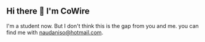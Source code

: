 ## Hi there 👋 I'm CoWire

I'm a student now. But I don't think this is the gap from you and me.
you can find me with [naudaniso@hotmail.com](mailto:naudaniso@hotmail.com).

<!--
**CoWire/CoWire** is a ✨ _special_ ✨ repository because its `README.md` (this file) appears on your GitHub profile.

Here are some ideas to get you started:

- 🔭 I’m currently working on ...
- 🌱 I’m currently learning ...
- 👯 I’m looking to collaborate on ...
- 🤔 I’m looking for help with ...
- 💬 Ask me about ...
- 📫 How to reach me: ...
- 😄 Pronouns: ...
- ⚡ Fun fact: ...
-->
